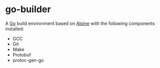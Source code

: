 # go-builder

A [Go](https://golang.org) build environment based on
[Alpine](https://alpinelinux.org/) with the following components installed:

- GCC
- Git
- Make
- Protobuf
- protoc-gen-go

